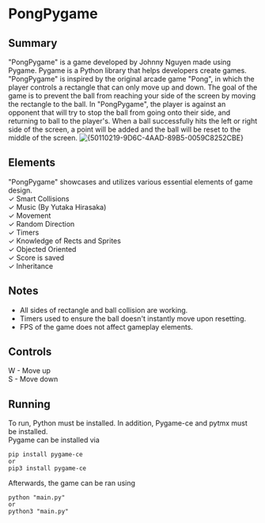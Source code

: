 ﻿# PongPygame
## Summary
"PongPygame" is a game developed by Johnny Nguyen made using Pygame. Pygame is a Python library that helps developers create games. "PongPygame" is inspired by the original arcade game "Pong", in which the player controls a rectangle that can only move up and down. The goal of the game is to prevent the ball from reaching your side of the screen by moving the rectangle to the ball. In "PongPygame", the player is against an opponent that will try to stop the ball from going onto their side, and returning to ball to the player's. When a ball successfully hits the left or right side of the screen, a point will be added and the ball will be reset to the middle of the screen. 
![{50110219-9D6C-4AAD-89B5-0059C8252CBE}](https://github.com/user-attachments/assets/aabeda9b-d552-4b50-a4c5-da1efe2e1aa1)

## Elements
"PongPygame" showcases and utilizes various essential elements of game design.  
✓ Smart Collisions  
✓ Music (By Yutaka Hirasaka)  
✓ Movement  
✓ Random Direction    
✓ Timers  
✓ Knowledge of Rects and Sprites  
✓ Objected Oriented  
✓ Score is saved  
✓ Inheritance  

## Notes
- All sides of rectangle and ball collision are working.
- Timers used to ensure the ball doesn't instantly move upon resetting.
- FPS of the game does not affect gameplay elements.  

## Controls
W - Move up    
S - Move down    

## Running
To run, Python must be installed. In addition, Pygame-ce and pytmx must be installed.   
Pygame can be installed via   
```
pip install pygame-ce  
or   
pip3 install pygame-ce  
```

Afterwards, the game can be ran using 
```
python "main.py"  
or  
python3 "main.py"  
```
